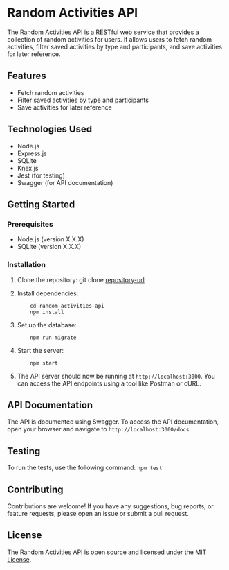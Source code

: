 # Random Activities API

The Random Activities API is a RESTful web service that provides a collection of random activities for users. It allows users to fetch random activities, filter saved activities by type and participants, and save activities for later reference.

## Features

- Fetch random activities
- Filter saved activities by type and participants
- Save activities for later reference

## Technologies Used

- Node.js
- Express.js
- SQLite
- Knex.js
- Jest (for testing)
- Swagger (for API documentation)

## Getting Started

### Prerequisites

- Node.js (version X.X.X)
- SQLite (version X.X.X)

### Installation

1. Clone the repository: git clone [repository-url](git@github.com:calvarezberrios/random-activities-server.git)

2. Install dependencies:

   ```
       cd random-activities-api
       npm install
   ```

3. Set up the database:
   ```
       npm run migrate
   ```
4. Start the server:
   ```
       npm start
   ```
5. The API server should now be running at `http://localhost:3000`. You can access the API endpoints using a tool like Postman or cURL.

## API Documentation

The API is documented using Swagger. To access the API documentation, open your browser and navigate to `http://localhost:3000/docs`.

## Testing

To run the tests, use the following command: `npm test`

## Contributing

Contributions are welcome! If you have any suggestions, bug reports, or feature requests, please open an issue or submit a pull request.

## License

The Random Activities API is open source and licensed under the [MIT License](https://opensource.org/licenses/MIT).
